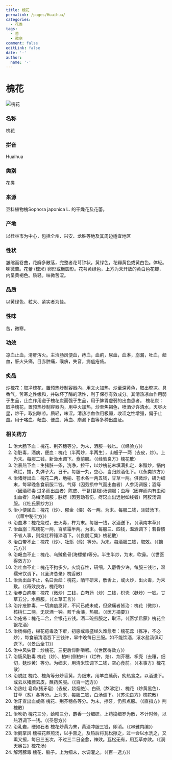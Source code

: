 ```yaml
---
title: 槐花
permalink: /pages/Huaihua/
categories: 
  - 花类
tags: 
  - 苦
  - 微寒
comment: false
editLink: false
date: '·'
author: 
  name: '·'
---
```

# 槐花

![槐花](https://image.zhongyibaike.com/image/%E6%A7%90%E8%8A%B1/%E6%A7%90%E8%8A%B1.jpg)

<!-- more -->
### 名称
槐花

### 拼音
Huaihua

### 类别
花类

### 来源
豆科植物槐Sophora japonica L. 的干燥花及花蕾。

### 产地
以桂林市为中心，包括全州、兴安、龙胜等地及其周边适宜地区

### 性状
皱缩而卷曲，花瓣多散落，完整者花萼钟状，黄绿色，花瓣黄色或黄白色。体轻。味微苦。花蕾 (槐米) 卵形或椭圆形。花萼黄绿色，上方为未开放的黄白色花瓣，内呈黄褐色。质轻。味微苦涩。

### 品质
以黄绿色、粒大、紧实者为佳。

### 性味
苦，微寒。

### 功效
凉血止血，清肝泻火。主治肠风便血，痔血，血痢，尿血，血淋，崩漏，吐血，衄血，肝火头痛，目赤肿痛，喉痹，失音，痈疽疮疡。

### 炙品
炒槐花：取净槐花，置预热炒制容器内，用文火加热，炒至深黄色，取出晾凉。具香气。苦寒之性缓和，并破坏了酶的活性，利于保存有效成分。其清热凉血作用弱于生品，止血作用逊于槐花炭而强于生品，用于脾胃虚弱的出血患者。
槐花炭：取净槐花，置预热炒制容器内，用中火加热，炒至焦褐色，喷洒少许清水，灭尽火星，炒干，取出晾凉。质轻，味涩。清热凉血作用极弱，收涩之性增强，偏于止血。用于咯血、衄血、便血、痔血、崩漏下血等多种出血证。

### 相关药方
1. 治大肠下血：槐花、荆芥穗等分。为末，酒服一钱匕。（《经验方》）
2. 治脏毒，酒病，便血：槐花（半两炒，半两生），山栀子一两（去皮，炒）。上为末。每服二钱，新汲水调下。食前服。（《经验良方》槐花散）
3. 治暴热下血：生猪脏一条，洗净，控干，以炒槐花末填满扎定，米醋炒，锅内煮烂，擂，丸弹子大，日干。每服一丸，空心，当归煎酒化下。（《永类钤方》）
4.  治诸痔出血：槐花二两，地榆、苍术各一两五钱，甘草一两。俱微炒，研为细末，每早晚各食前服二钱。气痔（因劳损中气而出血者）人参汤调服；酒痔（因酒积毒 过多而出血者）陈皮、干葛(葛根)汤调服；虫痔（因痒而内有虫动出血者）乌梅汤调服；脉痔（因劳动有伤，痔窍血出远射如线者）阿胶汤调服。（《杜氏家抄方》）
5. 治小便尿血：槐花（炒）、郁金（煨）各一两。为末。每服二钱，淡豉汤下。（《箧中秘宝方》）
6. 治血淋：槐花烧过，去火毒，杵为末。每服一钱，水酒送下。（《滇南本草》）
7. 治血崩：陈槐花一两，百草霜半两。为末。每服三、四钱，温酒调下；若昏愦不省人事，则烧红秤锤淬酒下。（《良朋汇集》槐花散）
8. 治白带不止：槐花（炒）、牡蛎（煅）等分。为末。每酒服三钱，取效。（《摘元方》）
9. 治衄血不止：槐花、乌贼鱼骨(海螵蛸)等分。半生半炒，为末，吹鼻。（《世医得效方》）
10. 治吐血不止：槐花不拘多少。火烧存性，研细，入麝香少许。每服三钱匕，温糯米饮调下。（《圣济总录》槐香散）
11. 治舌出血不止，名曰舌衄：槐花，晒干研末，敷舌上，或火炒，出火毒，为末敷。（《奇效良方，槐花敢）
12. 治赤白痢疾：槐花（微炒）三钱，白芍药（炒）二钱，枳壳（麸炒）一钱。甘草五分。水煎服。（《本草汇言》）
13. 治疔疮肿毒，一切痈疽发背，不问已成未成，但焮痛者皆治：槐花（微炒）、核桃仁二两，无灰酒一钟。煎千余沸，热服。（《医方摘要》）
14. 治疮疡：槐花二合，金银花五钱。酒二碗煎服之，取汗。（《医学启蒙》槐花金银花酒）
15. 治杨梅疮，棉花疮毒及下疳，初感或毒盛经久难愈者：槐花蕊（拣净，不必炒），每食前清酒吞下三钱许，早中晚每日三服。如不能饮酒，滚水盐汤俱可送下。（《景岳全书》）
16. 治中风失音：炒槐花，三更后仰卧嚼咽。（《世医得效方》）
17. 治肠风脏毒 槐花（炒）、柏叶(侧柏叶)（烂杵，焙）、荆芥穗、枳壳（去穰，细切，麸炒黄）等分。为细末，用清米饮调下二钱，空心食前。（《本事方》槐花散）
18. 治脱肛 槐花、槐角等分炒香黄，为细末，用羊血蘸药，炙热食之，以酒送下。或云以猪膘去皮，蘸药炙服。（《百一选方》）
19. 治热吐 皂角(猪牙皂)（去皮，烧烟绝）、白矾（熬沸定）、槐花（炒黄黑色）、甘草（炙）各等分。上为末，每服二钱，白汤调下。（《苏沈良方》槐花散）
20. 治牙宣出血或痛 槐花、荆芥穗各等分。为末，擦牙，仍煎点服。（《直指方》荆槐散）
21. 治吹奶 槐花三分，蛤粉三分，麝香一分细研。上药捣细罗为散，不计时候，以热酒调下一钱。（《圣惠方》）
22. 治乳岩，硬如石者 槐花炒黄为末，黄酒冲服三钱，即消。（《串雅内编》）
23. 治鹅掌风 槐枝花熬煎汤，以手熏之，及热后将瓦松擦之，过一会以水洗之，又熏又擦，每日三五次，不过三二日全愈，神效。瓦松无有，用瓦草亦效。（《洞天奥旨》槐花汤）
24. 解河豚毒 槐花、脑子。上为细末，水调灌之。（《百一选方》）
